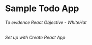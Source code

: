 # Sample Todo App
###### To evidence React Objective - WhiteHat

###### Set up with Create React App